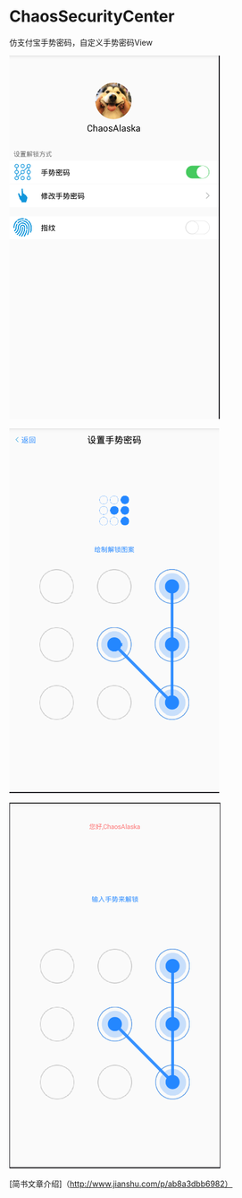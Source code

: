# ChaosSecurityCenter
仿支付宝手势密码，自定义手势密码View  

![Alt text](https://github.com/ChaosOctopus/ChaosSecurityCenter/blob/master/app/src/main/res/mipmap-xhdpi/for_one.png)  

![Alt2 text](https://github.com/ChaosOctopus/ChaosSecurityCenter/blob/master/app/src/main/res/mipmap-xhdpi/for_two.png)  

![Alt3 text](https://github.com/ChaosOctopus/ChaosSecurityCenter/blob/master/app/src/main/res/mipmap-xhdpi/for_three.png)  

[简书文章介绍]（http://www.jianshu.com/p/ab8a3dbb6982）

